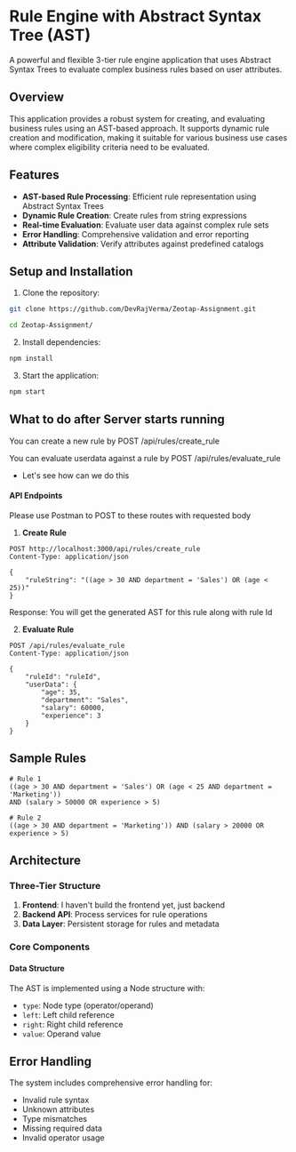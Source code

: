 # Rule Engine with Abstract Syntax Tree (AST)

A powerful and flexible 3-tier rule engine application that uses Abstract Syntax Trees to evaluate complex business rules based on user attributes.

## Overview

This application provides a robust system for creating, and evaluating business rules using an AST-based approach. It supports dynamic rule creation and modification, making it suitable for various business use cases where complex eligibility criteria need to be evaluated.

## Features

- **AST-based Rule Processing**: Efficient rule representation using Abstract Syntax Trees
- **Dynamic Rule Creation**: Create rules from string expressions
- **Real-time Evaluation**: Evaluate user data against complex rule sets
- **Error Handling**: Comprehensive validation and error reporting
- **Attribute Validation**: Verify attributes against predefined catalogs

## Setup and Installation

1. Clone the repository:

```bash
git clone https://github.com/DevRajVerma/Zeotap-Assignment.git
```

```bash
cd Zeotap-Assignment/
```

2. Install dependencies:

```bash
npm install
```

3. Start the application:

```bash
npm start
```

## What to do after Server starts running

You can create a new rule by POST /api/rules/create_rule

You can evaluate userdata against a rule by POST /api/rules/evaluate_rule

- Let's see how can we do this

#### API Endpoints

Please use Postman to POST to these routes with requested body

1. **Create Rule**

```http
POST http://localhost:3000/api/rules/create_rule
Content-Type: application/json

{
    "ruleString": "((age > 30 AND department = 'Sales') OR (age < 25))"
}
```
Response: You will get the generated AST for this rule along with rule Id

2. **Evaluate Rule**

```http
POST /api/rules/evaluate_rule
Content-Type: application/json

{
    "ruleId": "ruleId",
    "userData": {
        "age": 35,
        "department": "Sales",
        "salary": 60000,
        "experience": 3
    }
}
```

## Sample Rules

```
# Rule 1
((age > 30 AND department = 'Sales') OR (age < 25 AND department = 'Marketing'))
AND (salary > 50000 OR experience > 5)

# Rule 2
((age > 30 AND department = 'Marketing')) AND (salary > 20000 OR experience > 5)
```

## Architecture

### Three-Tier Structure

1. **Frontend**: I haven't build the frontend yet, just backend
2. **Backend API**: Process services for rule operations
3. **Data Layer**: Persistent storage for rules and metadata

### Core Components

#### Data Structure

The AST is implemented using a Node structure with:

- `type`: Node type (operator/operand)
- `left`: Left child reference
- `right`: Right child reference
- `value`: Operand value

## Error Handling

The system includes comprehensive error handling for:

- Invalid rule syntax
- Unknown attributes
- Type mismatches
- Missing required data
- Invalid operator usage
